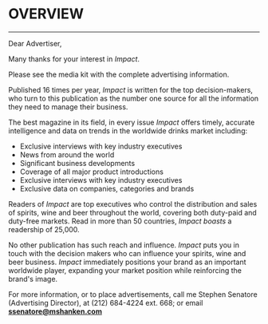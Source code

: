 # OVERVIEW
---

Dear Advertiser,

Many thanks for your interest in *Impact*.

Please see the media kit with the complete advertising information.

Published 16 times per year, *Impact* is written for the top decision-makers, who turn to this publication as the number one source for all the information they need to manage their business.

The best magazine in its field, in every issue *Impact* offers timely, accurate intelligence and data on trends in the worldwide drinks market including:

- Exclusive interviews with key industry executives
- News from around the world
- Significant business developments
- Coverage of all major product introductions
- Exclusive interviews with key industry executives
- Exclusive data on companies, categories and brands

Readers of *Impact* are top executives who control the distribution and sales of spirits, wine and beer throughout the world, covering both duty-paid and
duty-free markets. Read in more than 50 countries, *Impact boasts* a readership of 25,000.

No other publication has such reach and influence. *Impact* puts you in touch with the decision makers who can influence your spirits, wine and beer business. 
*Impact* immediately positions your brand as an important worldwide player, expanding your market position while reinforcing the brand's image.

For more information, or to place advertisements, call me Stephen Senatore (Advertising Director), at (212) 684-4224 ext. 668; or email 
<a href="mailto:ssenatore@mshanken.com">**ssenatore@mshanken.com**</a>
